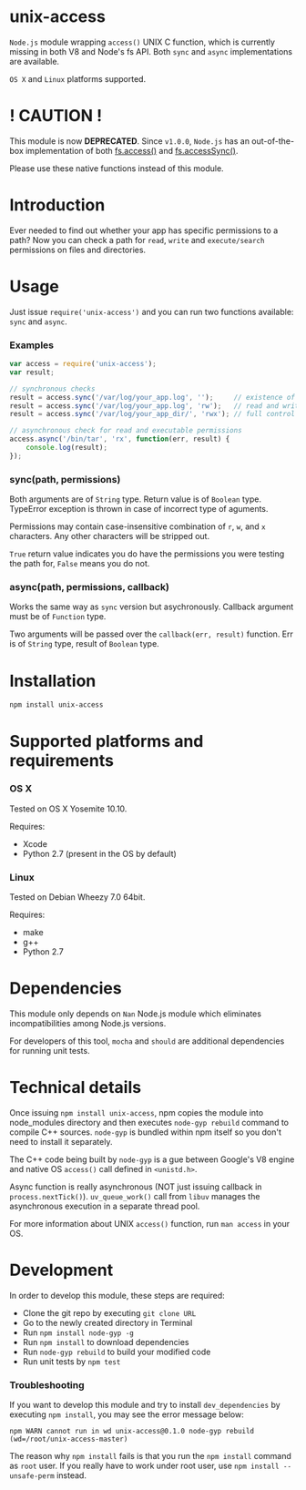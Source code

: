 # unix-access

`Node.js` module wrapping `access()` UNIX C function, which is currently missing in both V8 and Node's fs API. Both `sync` and `async` implementations are available.

`OS X` and `Linux` platforms supported.

# ! CAUTION !

This module is now **DEPRECATED**. Since `v1.0.0`, `Node.js` has an out-of-the-box implementation of both
[fs.access()](https://nodejs.org/api/fs.html#fs_fs_access_path_mode_callback) and
[fs.accessSync()](https://nodejs.org/api/fs.html#fs_fs_accesssync_path_mode).

Please use these native functions instead of this module.

# Introduction

Ever needed to find out whether your app has specific permissions to a path? Now you can check a path for `read`, `write` and `execute/search` permissions on files and directories.

# Usage

Just issue `require('unix-access')` and you can run two functions available: `sync` and `async`.

### Examples

```js
var access = require('unix-access');
var result;

// synchronous checks
result = access.sync('/var/log/your_app.log', '');     // existence of the file
result = access.sync('/var/log/your_app.log', 'rw');   // read and write permissions
result = access.sync('/var/log/your_app_dir/', 'rwx'); // full control

// asynchronous check for read and executable permissions
access.async('/bin/tar', 'rx', function(err, result) {
    console.log(result);
});
```

### sync(path, permissions)

Both arguments are of `String` type. Return value is of `Boolean` type. TypeError exception is thrown in case of incorrect type of aguments.

Permissions may contain case-insensitive combination of `r`, `w`, and `x` characters. Any other characters will be stripped out.

`True` return value indicates you do have the permissions you were testing the path for, `False` means you do not.

### async(path, permissions, callback)

Works the same way as `sync` version but asychronously. Callback argument must be of `Function` type.

Two arguments will be passed over the `callback(err, result)` function. Err is of `String` type, result of `Boolean` type.

# Installation

`npm install unix-access`

# Supported platforms and requirements

### OS X

Tested on OS X Yosemite 10.10.

Requires:

* Xcode
* Python 2.7 (present in the OS by default)

### Linux

Tested on Debian Wheezy 7.0 64bit.

Requires:

* make
* g++
* Python 2.7

# Dependencies

This module only depends on `Nan` Node.js module which eliminates incompatibilities among Node.js versions.

For developers of this tool, `mocha` and `should` are additional dependencies for running unit tests.

# Technical details

Once issuing `npm install unix-access`, npm copies the module into node_modules directory and then executes `node-gyp rebuild` command to compile C++ sources. `node-gyp` is bundled within npm itself so you don't need to install it separately.

The C++ code being built by `node-gyp` is a gue between Google's V8 engine and native OS `access()` call defined in `<unistd.h>`.

Async function is really asynchronous (NOT just issuing callback in `process.nextTick()`). `uv_queue_work()` call from `libuv` manages the asynchronous execution in a separate thread pool.

For more information about UNIX `access()` function, run `man access` in your OS.

# Development

In order to develop this module, these steps are required:

* Clone the git repo by executing `git clone URL`
* Go to the newly created directory in Terminal
* Run `npm install node-gyp -g`
* Run `npm install` to download dependencies
* Run `node-gyp rebuild` to build your modified code
* Run unit tests by `npm test`

### Troubleshooting

If you want to develop this module and try to install `dev_dependencies` by executing `npm install`, you may see the error message below:

```
npm WARN cannot run in wd unix-access@0.1.0 node-gyp rebuild (wd=/root/unix-access-master)
```

The reason why `npm install` fails is that you run the `npm install` command as `root` user. If you really have to work under root user, use `npm install --unsafe-perm` instead.
